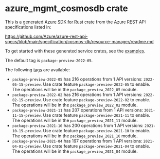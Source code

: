 # azure_mgmt_cosmosdb crate

This is a generated [Azure SDK for Rust](https://github.com/Azure/azure-sdk-for-rust) crate from the Azure REST API specifications listed in:

https://github.com/Azure/azure-rest-api-specs/blob/main/specification/cosmos-db/resource-manager/readme.md

To get started with these generated service crates, see the [examples](https://github.com/Azure/azure-sdk-for-rust/blob/main/services/README.md#examples).

The default tag is `package-preview-2022-05`.

The following [tags](https://github.com/Azure/azure-sdk-for-rust/blob/main/services/tags.md) are available:

- `package-preview-2022-05` has 216 operations from 1 API versions: `2022-05-15-preview`. Use crate feature `package-preview-2022-05` to enable. The operations will be in the `package_preview_2022_05` module.
- `package-preview-2022-02` has 216 operations from 1 API versions: `2022-02-15-preview`. Use crate feature `package-preview-2022-02` to enable. The operations will be in the `package_preview_2022_02` module.
- `package-preview-2021-11` has 207 operations from 1 API versions: `2021-11-15-preview`. Use crate feature `package-preview-2021-11` to enable. The operations will be in the `package_preview_2021_11` module.
- `package-preview-2021-10` has 200 operations from 1 API versions: `2021-10-15-preview`. Use crate feature `package-preview-2021-10` to enable. The operations will be in the `package_preview_2021_10` module.
- `package-preview-2021-04` has 167 operations from 1 API versions: `2021-04-01-preview`. Use crate feature `package-preview-2021-04` to enable. The operations will be in the `package_preview_2021_04` module.